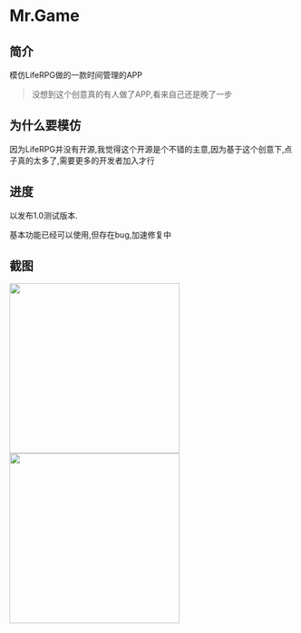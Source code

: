 # Mr.Game #

## 简介 ##
模仿LifeRPG做的一款时间管理的APP

>没想到这个创意真的有人做了APP,看来自己还是晚了一步

## 为什么要模仿 ##

因为LifeRPG并没有开源,我觉得这个开源是个不错的主意,因为基于这个创意下,点子真的太多了,需要更多的开发者加入才行


## 进度 ##

以发布1.0测试版本.

基本功能已经可以使用,但存在bug,加速修复中

## 截图 ##


<img src="https://github.com/FENG-MASTER/Mr.Game/blob/master/img/Screenshot_1.jpg" width = "300" align=center />

<img src="https://github.com/FENG-MASTER/Mr.Game/blob/master/img/Screenshot_2.jpg" width = "300" align=center />